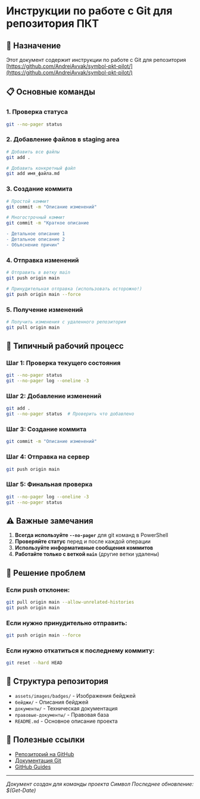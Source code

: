 ﻿# Инструкции по работе с Git для репозитория ПКТ

## 🎯 Назначение
Этот документ содержит инструкции по работе с Git для репозитория [https://github.com/AndreiAvvak/symbol-pkt-pilot/](https://github.com/AndreiAvvak/symbol-pkt-pilot/)

## 📋 Основные команды

### 1. Проверка статуса
```bash
git --no-pager status
```

### 2. Добавление файлов в staging area
```bash
# Добавить все файлы
git add .

# Добавить конкретный файл
git add имя_файла.md
```

### 3. Создание коммита
```bash
# Простой коммит
git commit -m "Описание изменений"

# Многострочный коммит
git commit -m "Краткое описание

- Детальное описание 1
- Детальное описание 2
- Объяснение причин"
```

### 4. Отправка изменений
```bash
# Отправить в ветку main
git push origin main

# Принудительная отправка (использовать осторожно!)
git push origin main --force
```

### 5. Получение изменений
```bash
# Получить изменения с удаленного репозитория
git pull origin main
```

## 🔄 Типичный рабочий процесс

### Шаг 1: Проверка текущего состояния
```bash
git --no-pager status
git --no-pager log --oneline -3
```

### Шаг 2: Добавление изменений
```bash
git add .
git --no-pager status  # Проверить что добавлено
```

### Шаг 3: Создание коммита
```bash
git commit -m "Описание изменений"
```

### Шаг 4: Отправка на сервер
```bash
git push origin main
```

### Шаг 5: Финальная проверка
```bash
git --no-pager log --oneline -3
git --no-pager status
```

## ⚠️ Важные замечания

1. **Всегда используйте `--no-pager`** для git команд в PowerShell
2. **Проверяйте статус** перед и после каждой операции
3. **Используйте информативные сообщения коммитов**
4. **Работайте только с веткой `main`** (другие ветки удалены)

## 🚨 Решение проблем

### Если push отклонен:
```bash
git pull origin main --allow-unrelated-histories
git push origin main
```

### Если нужно принудительно отправить:
```bash
git push origin main --force
```

### Если нужно откатиться к последнему коммиту:
```bash
git reset --hard HEAD
```

## 📁 Структура репозитория

- `assets/images/badges/` - Изображения бейджей
- `бейджи/` - Описания бейджей
- `документы/` - Техническая документация
- `правовые-документы/` - Правовая база
- `README.md` - Основное описание проекта

## 🔗 Полезные ссылки

- [Репозиторий на GitHub](https://github.com/AndreiAvvak/symbol-pkt-pilot/)
- [Документация Git](https://git-scm.com/doc)
- [GitHub Guides](https://guides.github.com/)

---

*Документ создан для команды проекта Символ*
*Последнее обновление: $(Get-Date)*

